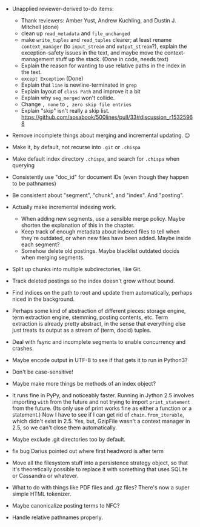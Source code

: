 * Unapplied reviewer-derived to-do items:
    * Thank reviewers: Amber Yust, Andrew Kuchling, and Dustin J. Mitchell (done)
    * clean up `read_metadata` and `file_unchanged`
    * make `write_tuples` and `read_tuples` clearer; at least rename
      `context_manager` (to `input_stream` and `output_stream`?),
      explain the exception-safety issues in the text, and maybe move
      the context-management stuff up the stack.  (Done in code, needs text)
    * Explain the reason for wanting to use relative paths in the
      index in the text.
    * `except Exception` (Done)
    * Explain that `line` is newline-terminated in `grep`
    * Explain layout of `class Path` and improve it a bit
    * Explain why `seg_merged` won't collide.
    * Change `, none` to `, zero skip file entries`
    * Explain "skip" isn't really a skip list.  <https://github.com/aosabook/500lines/pull/33#discussion_r15325968>

* Remove incomplete things about merging and incremental updating.  ☹
* Make it, by default, not recurse into `.git` or `.chispa`
* Make default index directory `.chispa`, and search for `.chispa` when
  querying

* Consistently use "doc_id" for document IDs (even though they happen
  to be pathnames)
* Be consistent about "segment", "chunk", and "index".  And "posting".
* Actually make incremental indexing work.
    * When adding new segments, use a sensible merge policy.  Maybe
      shorten the explanation of this in the chapter.
    * Keep track of enough metadata about indexed files to tell when
      they're outdated, or when new files have been added.  Maybe
      inside each segment?
    * Somehow delete old postings.  Maybe blacklist outdated docids
      when merging segments.
* Split up chunks into multiple subdirectories, like Git.
* Track deleted postings so the index doesn't grow without bound.
* Find indices on the path to root and update them automatically,
  perhaps niced in the background.
* Perhaps some kind of abstraction of different pieces: storage
  engine, term extraction engine, stemming, posting contents, etc.
  Term extraction is already
  pretty abstract, in the sense that everything else just treats its
  output as a stream of (term, docid) tuples.
* Deal with fsync and incomplete segments to enable concurrency and
  crashes.
* Maybe encode output in UTF-8 to see if that gets it to run in
  Python3?
* Don't be case-sensitive!
* Maybe make more things be methods of an index object?
* It runs fine in PyPy, and noticeably faster.  Running in Jython 2.5
  involves importing `with` from the future and not trying to import
  `print_statement` from the future.  (Its only use of print works
  fine as either a function or a statement.)  Now I have to see if I
  can get rid of `chain.from_iterable`, which didn't exist in 2.5.
  Yes, but, GzipFile wasn't a context manager in 2.5, so we can't
  close them automatically.
* Maybe exclude .git directories too by default.
* fix bug Darius pointed out where first headword is after term
* Move all the filesystem stuff into a persistence strategy object, so
  that it's theoretically possible to replace it with something that
  uses SQLite or Cassandra or whatever.
* What to do with things like PDF files and .gz files?  There's now a
  super simple HTML tokenizer.
* Maybe canonicalize posting terms to NFC?
* Handle relative pathnames properly.
